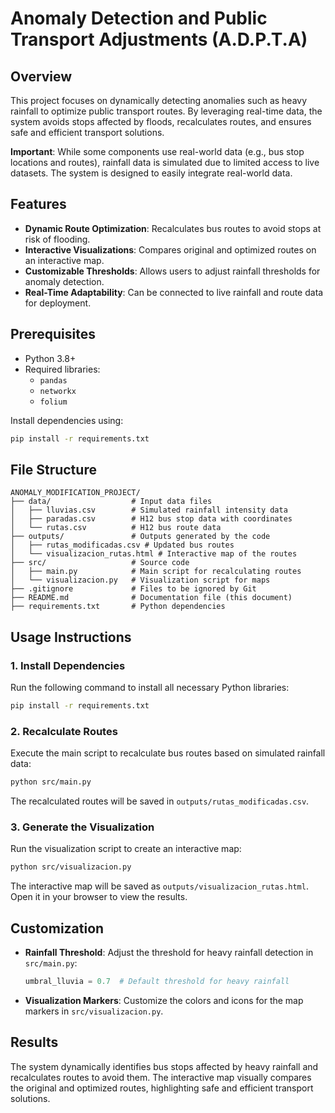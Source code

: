 
# Anomaly Detection and Public Transport Adjustments (A.D.P.T.A)

## Overview

This project focuses on dynamically detecting anomalies such as heavy rainfall to optimize public transport routes. By leveraging real-time data, the system avoids stops affected by floods, recalculates routes, and ensures safe and efficient transport solutions.

**Important**: While some components use real-world data (e.g., bus stop locations and routes), rainfall data is simulated due to limited access to live datasets. The system is designed to easily integrate real-world data.

## Features

- **Dynamic Route Optimization**: Recalculates bus routes to avoid stops at risk of flooding.
- **Interactive Visualizations**: Compares original and optimized routes on an interactive map.
- **Customizable Thresholds**: Allows users to adjust rainfall thresholds for anomaly detection.
- **Real-Time Adaptability**: Can be connected to live rainfall and route data for deployment.

## Prerequisites

- Python 3.8+
- Required libraries:
  - `pandas`
  - `networkx`
  - `folium`

Install dependencies using:
```bash
pip install -r requirements.txt
```

## File Structure

```
ANOMALY_MODIFICATION_PROJECT/
├── data/                  # Input data files
│   ├── lluvias.csv        # Simulated rainfall intensity data
│   ├── paradas.csv        # H12 bus stop data with coordinates
│   └── rutas.csv          # H12 bus route data
├── outputs/               # Outputs generated by the code
│   ├── rutas_modificadas.csv # Updated bus routes
│   └── visualizacion_rutas.html # Interactive map of the routes
├── src/                   # Source code
│   ├── main.py            # Main script for recalculating routes
│   └── visualizacion.py   # Visualization script for maps
├── .gitignore             # Files to be ignored by Git
├── README.md              # Documentation file (this document)
├── requirements.txt       # Python dependencies
```

## Usage Instructions

### 1. Install Dependencies
Run the following command to install all necessary Python libraries:
```bash
pip install -r requirements.txt
```

### 2. Recalculate Routes
Execute the main script to recalculate bus routes based on simulated rainfall data:
```bash
python src/main.py
```
The recalculated routes will be saved in `outputs/rutas_modificadas.csv`.

### 3. Generate the Visualization
Run the visualization script to create an interactive map:
```bash
python src/visualizacion.py
```
The interactive map will be saved as `outputs/visualizacion_rutas.html`. Open it in your browser to view the results.

## Customization

- **Rainfall Threshold**: Adjust the threshold for heavy rainfall detection in `src/main.py`:
  ```python
  umbral_lluvia = 0.7  # Default threshold for heavy rainfall
  ```
- **Visualization Markers**: Customize the colors and icons for the map markers in `src/visualizacion.py`.

## Results

The system dynamically identifies bus stops affected by heavy rainfall and recalculates routes to avoid them. The interactive map visually compares the original and optimized routes, highlighting safe and efficient transport solutions.
